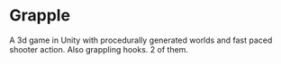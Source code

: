 # Grapple

A 3d game in Unity with procedurally generated worlds and fast paced shooter action. Also grappling hooks. 2 of them.
